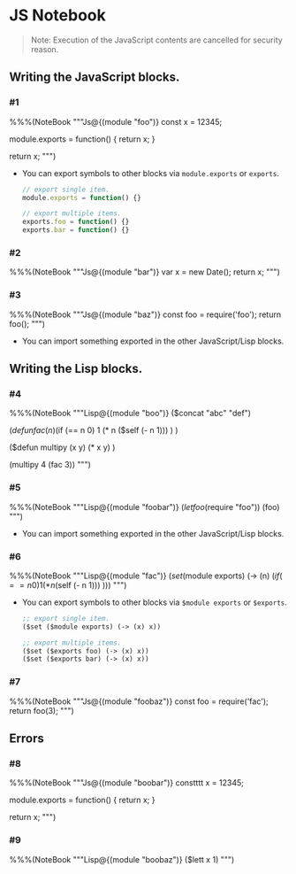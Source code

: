 # JS Notebook

> Note: Execution of the JavaScript contents are cancelled for security reason.

## Writing the JavaScript blocks.

### #1

%%%(NoteBook """Js@{(module "foo")}
const x = 12345;

module.exports = function() {
    return x;
}

return x;
""")

* You can export symbols to other blocks via `module.exports` or `exports`.
    ```javascript
    // export single item.
    module.exports = function() {}

    // export multiple items.
    exports.foo = function() {}
    exports.bar = function() {}
    ```



### #2

%%%(NoteBook """Js@{(module "bar")}
var x = new Date();
return x;
""")



### #3

%%%(NoteBook """Js@{(module "baz")}
const foo = require('foo');
return foo();
""")

* You can import something exported in the other JavaScript/Lisp blocks.



## Writing the Lisp blocks.

### #4

%%%(NoteBook """Lisp@{(module "boo")}
($concat "abc" "def")

($defun fac (n)
    ($if (== n 0)
        1
        (* n ($self (- n 1))) ) )

($defun multipy (x y)
    (* x y) )

(multipy 4 (fac 3))
""")



### #5

%%%(NoteBook """Lisp@{(module "foobar")}
($let foo ($require "foo"))
(foo)
""")

* You can import something exported in the other JavaScript/Lisp blocks.



### #6

%%%(NoteBook """Lisp@{(module "fac")}
($set ($module exports) (-> (n)
    ($if (== n 0)
        1
        (* n ($self (- n 1))) )))
""")

* You can export symbols to other blocks via `$module exports` or `$exports`.
    ```lisp
    ;; export single item.
    ($set ($module exports) (-> (x) x))

    ;; export multiple items.
    ($set ($exports foo) (-> (x) x))
    ($set ($exports bar) (-> (x) x))
    ```



### #7

%%%(NoteBook """Js@{(module "foobaz")}
const foo = require('fac');
return foo(3);
""")



## Errors

### #8

%%%(NoteBook """Js@{(module "boobar")}
constttt x = 12345;

module.exports = function() {
    return x;
}

return x;
""")



### #9

%%%(NoteBook """Lisp@{(module "boobaz")}
($lett x 1)
""")

